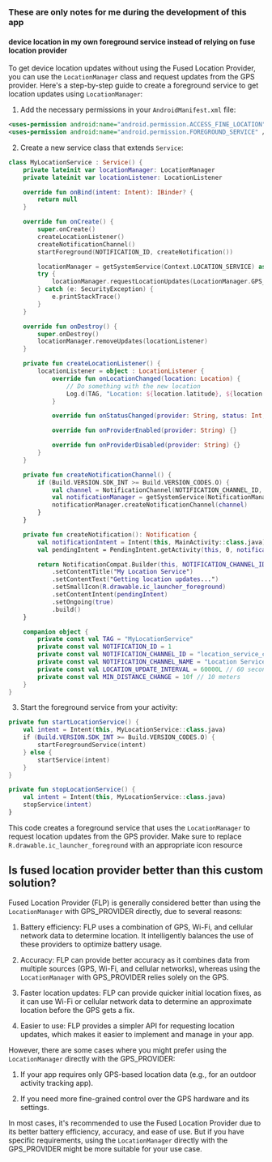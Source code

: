 ### These are only notes for me during the development of this app

#### device location in my own foreground service instead of relying on fuse location provider
To get device location updates without using the Fused Location Provider,
you can use the `LocationManager` class and request updates from the GPS provider.
Here's a step-by-step guide to create a foreground service to get location updates using `LocationManager`:

1. Add the necessary permissions in your `AndroidManifest.xml` file:

```xml
<uses-permission android:name="android.permission.ACCESS_FINE_LOCATION" />
<uses-permission android:name="android.permission.FOREGROUND_SERVICE" />
```

2. Create a new service class that extends `Service`:

```kotlin
class MyLocationService : Service() {
    private lateinit var locationManager: LocationManager
    private lateinit var locationListener: LocationListener

    override fun onBind(intent: Intent): IBinder? {
        return null
    }

    override fun onCreate() {
        super.onCreate()
        createLocationListener()
        createNotificationChannel()
        startForeground(NOTIFICATION_ID, createNotification())

        locationManager = getSystemService(Context.LOCATION_SERVICE) as LocationManager
        try {
            locationManager.requestLocationUpdates(LocationManager.GPS_PROVIDER, LOCATION_UPDATE_INTERVAL, MIN_DISTANCE_CHANGE, locationListener)
        } catch (e: SecurityException) {
            e.printStackTrace()
        }
    }

    override fun onDestroy() {
        super.onDestroy()
        locationManager.removeUpdates(locationListener)
    }

    private fun createLocationListener() {
        locationListener = object : LocationListener {
            override fun onLocationChanged(location: Location) {
                // Do something with the new location
                Log.d(TAG, "Location: ${location.latitude}, ${location.longitude}")
            }

            override fun onStatusChanged(provider: String, status: Int, extras: Bundle) {}

            override fun onProviderEnabled(provider: String) {}

            override fun onProviderDisabled(provider: String) {}
        }
    }

    private fun createNotificationChannel() {
        if (Build.VERSION.SDK_INT >= Build.VERSION_CODES.O) {
            val channel = NotificationChannel(NOTIFICATION_CHANNEL_ID, NOTIFICATION_CHANNEL_NAME, NotificationManager.IMPORTANCE_LOW)
            val notificationManager = getSystemService(NotificationManager::class.java)
            notificationManager.createNotificationChannel(channel)
        }
    }

    private fun createNotification(): Notification {
        val notificationIntent = Intent(this, MainActivity::class.java)
        val pendingIntent = PendingIntent.getActivity(this, 0, notificationIntent, 0)

        return NotificationCompat.Builder(this, NOTIFICATION_CHANNEL_ID)
            .setContentTitle("My Location Service")
            .setContentText("Getting location updates...")
            .setSmallIcon(R.drawable.ic_launcher_foreground)
            .setContentIntent(pendingIntent)
            .setOngoing(true)
            .build()
    }

    companion object {
        private const val TAG = "MyLocationService"
        private const val NOTIFICATION_ID = 1
        private const val NOTIFICATION_CHANNEL_ID = "location_service_channel"
        private const val NOTIFICATION_CHANNEL_NAME = "Location Service"
        private const val LOCATION_UPDATE_INTERVAL = 60000L // 60 seconds
        private const val MIN_DISTANCE_CHANGE = 10f // 10 meters
    }
}
```

3. Start the foreground service from your activity:

```kotlin
private fun startLocationService() {
    val intent = Intent(this, MyLocationService::class.java)
    if (Build.VERSION.SDK_INT >= Build.VERSION_CODES.O) {
        startForegroundService(intent)
    } else {
        startService(intent)
    }
}

private fun stopLocationService() {
    val intent = Intent(this, MyLocationService::class.java)
    stopService(intent)
}
```

This code creates a foreground service that uses the `LocationManager` to request location updates from the GPS provider. Make sure to replace `R.drawable.ic_launcher_foreground` with an appropriate icon resource

## Is fused location provider better than this custom solution?

Fused Location Provider (FLP) is generally considered better than using the `LocationManager` with GPS_PROVIDER directly, due to several reasons:

1. Battery efficiency: FLP uses a combination of GPS, Wi-Fi, and cellular network data to determine location. It intelligently balances the use of these providers to optimize battery usage.

2. Accuracy: FLP can provide better accuracy as it combines data from multiple sources (GPS, Wi-Fi, and cellular networks), whereas using the `LocationManager` with GPS_PROVIDER relies solely on the GPS.

3. Faster location updates: FLP can provide quicker initial location fixes, as it can use Wi-Fi or cellular network data to determine an approximate location before the GPS gets a fix.

4. Easier to use: FLP provides a simpler API for requesting location updates, which makes it easier to implement and manage in your app.

However, there are some cases where you might prefer using the `LocationManager` directly with the GPS_PROVIDER:

1. If your app requires only GPS-based location data (e.g., for an outdoor activity tracking app).

2. If you need more fine-grained control over the GPS hardware and its settings.

In most cases, it's recommended to use the Fused Location Provider due to its better battery efficiency, accuracy, and ease of use. But if you have specific requirements, using the `LocationManager` directly with the GPS_PROVIDER might be more suitable for your use case.